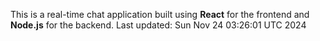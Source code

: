 This is a real-time chat application built using **React** for the frontend and **Node.js** for the backend.
Last updated: Sun Nov 24 03:26:01 UTC 2024
